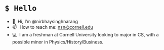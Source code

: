 # `$ Hello`
- 👋 &nbsp;Hi, I’m @nirbhaysinghnarang
- 📫 &nbsp;How to reach me: nsn@cornell.edu
- 💻 &nbsp;I am a freshman at Cornell University looking to major in CS, with a possible minor in Physics/History/Business.

